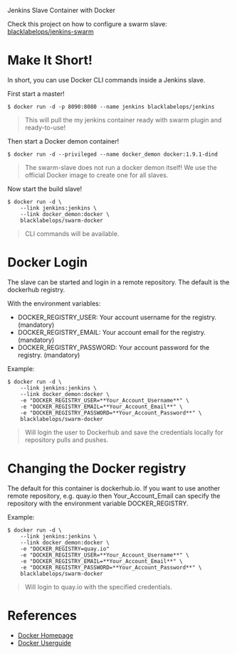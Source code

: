 Jenkins Slave Container with Docker

Check this project on how to configure a swarm slave: [blacklabelops/jenkins-swarm](https://github.com/blacklabelops/jenkins-swarm)

# Make It Short!

In short, you can use Docker CLI commands inside a Jenkins slave.

First start a master!

~~~~
$ docker run -d -p 8090:8080 --name jenkins blacklabelops/jenkins
~~~~

> This will pull the my jenkins container ready with swarm plugin and ready-to-use!

Then start a Docker demon container!

~~~~
$ docker run -d --privileged --name docker_demon docker:1.9.1-dind
~~~~

> The swarm-slave does not run a docker demon itself! We use the official Docker image to create one for all slaves.

Now start the build slave!

~~~~
$ docker run -d \
    --link jenkins:jenkins \
    --link docker_demon:docker \
    blacklabelops/swarm-docker
~~~~

> CLI commands will be available.

# Docker Login

The slave can be started and login in a remote repository. The default is the dockerhub registry.

With the environment variables:

* DOCKER_REGISTRY_USER: Your account username for the registry. (mandatory)
* DOCKER_REGISTRY_EMAIL: Your account email for the registry. (mandatory)
* DOCKER_REGISTRY_PASSWORD: Your account password for the registry. (mandatory)

Example:

~~~~
$ docker run -d \
    --link jenkins:jenkins \
    --link docker_demon:docker \
    -e "DOCKER_REGISTRY_USER=**Your_Account_Username**" \
    -e "DOCKER_REGISTRY_EMAIL=**Your_Account_Email**" \
    -e "DOCKER_REGISTRY_PASSWORD=**Your_Account_Password**" \
    blacklabelops/swarm-docker
~~~~

> Will login the user to Dockerhub and save the credentials locally for repository pulls and pushes.

# Changing the Docker registry

The default for this container is dockerhub.io. If you want to use another remote repository, e.g. quay.io then Your_Account_Email can specify the repository with the environment variable DOCKER_REGISTRY.

Example:

~~~~
$ docker run -d \
    --link jenkins:jenkins \
    --link docker_demon:docker \
    -e "DOCKER_REGISTRY=quay.io"
    -e "DOCKER_REGISTRY_USER=**Your_Account_Username**" \
    -e "DOCKER_REGISTRY_EMAIL=**Your_Account_Email**" \
    -e "DOCKER_REGISTRY_PASSWORD=**Your_Account_Password**" \
    blacklabelops/swarm-docker
~~~~

> Will login to quay.io with the specified credentials.

# References

* [Docker Homepage](https://www.docker.com/)
* [Docker Userguide](https://docs.docker.com/userguide/)
